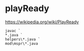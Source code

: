 # playReady

https://wikipedia.org/wiki/PlayReady

~~~
javac `
*.java `
helpers\*.java `
mod\mspr\*.java
~~~
